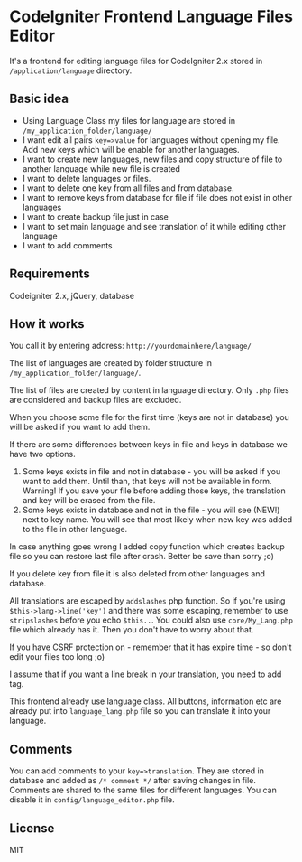 CodeIgniter Frontend Language Files Editor
=============

It's a frontend for editing language files for CodeIgniter 2.x stored in `/application/language` directory.

Basic idea
-----------

* Using Language Class my files for language are stored in `/my_application_folder/language/`
* I want edit all pairs `key=>value` for languages without opening my file. Add new keys which will be enable for another languages.
* I want to create new languages, new files and copy structure of file to another language while new file is created
* I want to delete languages or files.
* I want to delete one key from all files and from database.
* I want to remove keys from database for file if file does not exist in other languages
* I want to create backup file just in case
* I want to set main language and see translation of it while editing other language
* I want to add comments

Requirements
-----------

Codeigniter 2.x, jQuery, database

How it works
-----------

You call it by entering address: `http://yourdomainhere/language/`

The list of languages are created by folder structure in `/my_application_folder/language/`.

The list of files are created by content in language directory. Only `.php` files are considered and backup files are excluded.

When you choose some file for the first time (keys are not in database) you will be asked if you want to add them.

If there are some differences between keys in file and keys in database we have two options.
1. Some keys exists in file and not in database - you will be asked if you want to add them. Until than, that keys will not be available in form. Warning! If you save your file before adding those keys, the translation and key will be erased from the file.
2. Some keys exists in database and not in the file - you will see (NEW!) next to key name. You will see that most likely when new key was added to the file in other language.

In case anything goes wrong I added copy function which creates backup file so you can restore last file after crash. Better be save than sorry ;o)

If you delete key from file it is also deleted from other languages and database.

All translations are escaped by `addslashes` php function. So if you're using `$this->lang->line('key')` and there was some escaping, remember to use `stripslashes` before you echo `$this..`. You could also use `core/My_Lang.php` file which already has it. Then you don't have to worry about that.

If you have CSRF protection on - remember that it has expire time - so don't edit your files too long ;o) 

I assume that if you want a line break in your translation, you need to add <br/> tag.

This frontend already use language class. All buttons, information etc are already put into `language_lang.php` file so you can translate it into your language. 

Comments
-----------

You can add comments to your `key=>translation`. They are stored in database and added as `/* comment */` after saving changes in file. Comments are shared to the same files for different languages. You can disable it in `config/language_editor.php` file.

License
-----------

MIT
